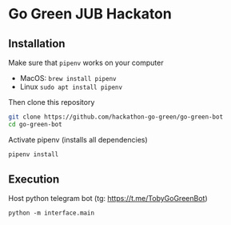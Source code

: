 # Go Green JUB Hackaton

## Installation

Make sure that `pipenv` works on your computer

- MacOS: `brew install pipenv`
- Linux `sudo apt install pipenv`

Then clone this repository

```bash
git clone https://github.com/hackathon-go-green/go-green-bot
cd go-green-bot
```

Activate pipenv (installs all dependencies)

```bash
pipenv install
```

## Execution

Host python telegram bot (tg: https://t.me/TobyGoGreenBot)

```
python -m interface.main
```
